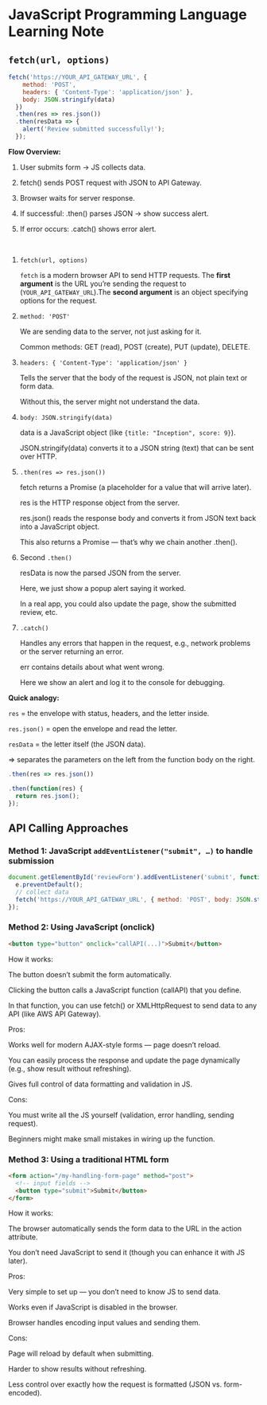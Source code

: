 # JavaScript Programming Language Learning Note

## `fetch(url, options)`

```js
fetch('https://YOUR_API_GATEWAY_URL', { 
    method: 'POST', 
    headers: { 'Content-Type': 'application/json' },
    body: JSON.stringify(data) 
  })
  .then(res => res.json())
  .then(resData => {
    alert('Review submitted successfully!');
  });
```

**Flow Overview:**

1. User submits form → JS collects data.

1. fetch() sends POST request with JSON to API Gateway.

1. Browser waits for server response.

1. If successful: .then() parses JSON → show success alert.

1. If error occurs: .catch() shows error alert.

<br>

1. `fetch(url, options)`

    `fetch` is a modern browser API to send HTTP requests. The **first argument** is the URL you’re sending the request to (`YOUR_API_GATEWAY_URL`).The **second argument** is an object specifying options for the request.

1. `method: 'POST'`

    We are sending data to the server, not just asking for it.

    Common methods: GET (read), POST (create), PUT (update), DELETE.

1. `headers: { 'Content-Type': 'application/json' }`

    Tells the server that the body of the request is JSON, not plain text or form data.

    Without this, the server might not understand the data.

1. `body: JSON.stringify(data)`

    data is a JavaScript object (like `{title: "Inception", score: 9}`).

    JSON.stringify(data) converts it to a JSON string (text) that can be sent over HTTP.

1. `.then(res => res.json())`

    fetch returns a Promise (a placeholder for a value that will arrive later).

    res is the HTTP response object from the server.

    res.json() reads the response body and converts it from JSON text back into a JavaScript object.

    This also returns a Promise — that’s why we chain another .then().

1. Second `.then()`

    resData is now the parsed JSON from the server.

    Here, we just show a popup alert saying it worked.

    In a real app, you could also update the page, show the submitted review, etc.

1. `.catch()`

    Handles any errors that happen in the request, e.g., network problems or the server returning an error.

    err contains details about what went wrong.

    Here we show an alert and log it to the console for debugging.

**Quick analogy:**

`res` = the envelope with status, headers, and the letter inside.

`res.json()` = open the envelope and read the letter.

`resData` = the letter itself (the JSON data).

=> separates the parameters on the left from the function body on the right.

```js
.then(res => res.json())
```

```js
.then(function(res) {
  return res.json();
});
```

## API Calling Approaches

### Method 1: JavaScript `addEventListener("submit", …)` to handle submission

```js
document.getElementById('reviewForm').addEventListener('submit', function(e) {
  e.preventDefault();
  // collect data
  fetch('https://YOUR_API_GATEWAY_URL', { method: 'POST', body: JSON.stringify(data) })
});
```

### Method 2: Using JavaScript (onclick)

```html
<button type="button" onclick="callAPI(...)">Submit</button>
```

How it works:

The button doesn’t submit the form automatically.

Clicking the button calls a JavaScript function (callAPI) that you define.

In that function, you can use fetch() or XMLHttpRequest to send data to any API (like AWS API Gateway).

Pros:

Works well for modern AJAX-style forms — page doesn’t reload.

You can easily process the response and update the page dynamically (e.g., show result without refreshing).

Gives full control of data formatting and validation in JS.

Cons:

You must write all the JS yourself (validation, error handling, sending request).

Beginners might make small mistakes in wiring up the function.

### Method 3: Using a traditional HTML form

```html
<form action="/my-handling-form-page" method="post">
  <!-- input fields -->
  <button type="submit">Submit</button>
</form>
```

How it works:

The browser automatically sends the form data to the URL in the action attribute.

You don’t need JavaScript to send it (though you can enhance it with JS later).

Pros:

Very simple to set up — you don’t need to know JS to send data.

Works even if JavaScript is disabled in the browser.

Browser handles encoding input values and sending them.

Cons:

Page will reload by default when submitting.

Harder to show results without refreshing.

Less control over exactly how the request is formatted (JSON vs. form-encoded).